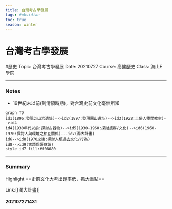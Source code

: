 ```yaml
---
title: 台灣考古學發展
tags: #obsidian 
toc: true
season: winter
---
```

# 台灣考古學發展
#歷史
Topic: 台灣考古學發展
Date: 20210727
Course: 高健歷史
Class: 海山E學院

---
### Notes
- 19世紀末以前(到清領時期)，對台灣史前文化毫無所知
```mermaid
graph TD
id1(1896:發現芝山岩遺址)-->id2(1897:發現圓山遺址)-->id3(1928:土俗人種學教室)-->id4
id4(1930年代以前:探討古器物)-->id5(1930-1960:探討族群/文化)-->id6(1960-1970:探討人與環境之相互關係)---id7(濁大計畫)
id6-->id8(1970之後:探討人類過去文化/行為)
id8-->id9(古蹟保護意識)
style id7 fill:#f08080
```
---
### Summary
Highlight     ==史前文化大考出題率低，抓大重點==

Link:[[濁大計畫]]

#### 202107271431